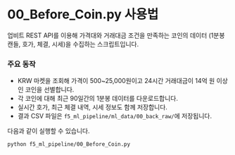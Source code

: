 # 00_Before_Coin.py 사용법

업비트 REST API를 이용해 가격대와 거래대금 조건을 만족하는 코인의 데이터
(1분봉 캔들, 호가, 체결, 시세)을 수집하는 스크립트입니다.

### 주요 동작
- KRW 마켓을 조회해 가격이 500~25,000원이고 24시간 거래대금이 14억 원 이상인
  코인을 선별합니다.
- 각 코인에 대해 최근 90일간의 1분봉 데이터를 다운로드합니다.
- 실시간 호가, 최근 체결 내역, 시세 정보도 함께 저장합니다.
- 결과 CSV 파일은 `f5_ml_pipeline/ml_data/00_back_raw/`에 저장됩니다.

다음과 같이 실행할 수 있습니다.
```bash
python f5_ml_pipeline/00_Before_Coin.py
```
